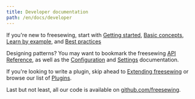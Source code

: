 ```yaml
---
title: Developer documentation
path: /en/docs/developer
---
```



If you're new to freesewing, start with [Getting started](/en/docs/developer/start), 
[Basic concepts](/en/docs/developer/concepts), 
[Learn by example](/en/docs/developer/examples), 
and [Best practices](/en/docs/developer/do)


Designing patterns?  You may want to bookmark the freesewing 
[API Reference](/en/docs/developer/api), as well as 
the [Configuration](/en/docs/developer/config) and [Settings](/en/docs/developer/settings) documentation.

If you're looking to write a plugin, skip ahead to [Extending freesewing](/en/docs/developer/extend) or 
browse our list of [Plugins](/en/docs/developer/plugins).

Last but not least, all our code is available on [github.com/freesewing](https://github.com/freesewing).
